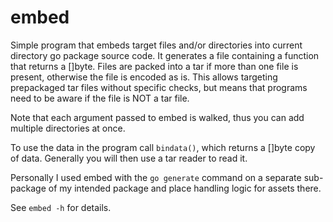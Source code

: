 # embed

Simple program that embeds target files and/or directories into current directory go package source code. It generates a file containing a function that returns a []byte. Files are packed into a tar if more than one file is present, otherwise the file is encoded as is. This allows targeting prepackaged tar files without specific checks, but means that programs need to be aware if the file is NOT a tar file.

Note that each argument passed to embed is walked, thus you can add multiple directories at once.

To use the data in the program call `bindata()`, which returns a []byte copy of data. Generally you will then use a tar reader to read it.

Personally I used embed with the `go generate` command on a separate sub-package of my intended package and place handling logic for assets there.

See `embed -h` for details.
